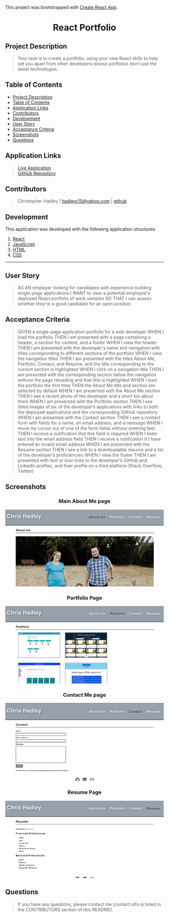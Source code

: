 This project was bootstrapped with [Create React App](https://github.com/facebook/create-react-app).

# <div align="center">**React Portfolio**</div>

## **Project Description**
> Your task is to create a portfolio, using your new React skills to help set you apart from other developers whose portfolios don’t use the latest technologies.

## **Table of Contents** 
* [Project Description](#project-description)  
* [Table of Contents](#table-of-contents)  
* [Application Links](#application-links)  
* [Contributors](#contributors)  
* [Development](#development)  
* [User Story](#user-story)  
* [Acceptance Criteria](#acceptance-criteria)  
* [Screenshots](#screenshots)
* [Questions](#questions)  

## **Application Links**
> [Live Application](https://hadleyc15.github.io/react-portfolio)  
> [GitHub Repository](https://github.com/hadleyc15/react-potfolio)

## **Contributors** 
> Christopher Hadley | <hadleyc15@yahoo.com> | [github](https://github.com/hadleyc15)    

## **Development**
This application was developed with the following application structures:

1. [React](https://reactjs.org/docs/getting-started.html)
2. [JavaScript](https://developer.mozilla.org/en-US/docs/Web/JavaScript)
3. [HTML](https://developer.mozilla.org/en-US/docs/Web/HTML)
4. [CSS](https://developer.mozilla.org/en-US/docs/Web/CSS)

---

## **User Story**

> AS AN employer looking for candidates with experience building single-page applications
> I WANT to view a potential employee's deployed React portfolio of work samples
> SO THAT I can assess whether they're a good candidate for an open position

## **Acceptance Criteria**
> GIVEN a single-page application portfolio for a web developer
> WHEN I load the portfolio
> THEN I am presented with a page containing a header, a section for content, and a footer
> WHEN I view the header
> THEN I am presented with the developer's name and navigation with titles corresponding to different sections of the portfolio
> WHEN I view the navigation titles
> THEN I am presented with the titles About Me, Portfolio, Contact, and Resume, and the title corresponding to the current section is highlighted
> WHEN I click on a navigation title
> THEN I am presented with the corresponding section below the navigation without the page reloading and that title is highlighted
> WHEN I load the portfolio the first time
> THEN the About Me title and section are selected by default
> WHEN I am presented with the About Me section
> THEN I see a recent photo of the developer and a short bio about them
> WHEN I am presented with the Portfolio section
> THEN I see titled images of six of the developer’s applications with links to both the deployed applications and the corresponding GitHub repository
> WHEN I am presented with the Contact section
> THEN I see a contact form with fields for a name, an email address, and a message
> WHEN I move my cursor out of one of the form fields without entering text
> THEN I receive a notification that this field is required
> WHEN I enter text into the email address field
> THEN I receive a notification if I have entered an invalid email address
> WHEN I am presented with the Resume section
> THEN I see a link to a downloadable resume and a list of the developer’s proficiencies
> WHEN I view the footer
> THEN I am presented with text or icon links to the developer’s GitHub and LinkedIn profiles, and their profile on a third platform (Stack Overflow, Twitter)


## **Screenshots**

### <div align="center">**Main About Me page**</div>
<img src="/src/assets/images/Screenshot%20(120).png" />

### <div align="center">**Portfolio Page**</div>
<img src="/src/assets/images/Screenshot%20(121).png" />

### <div align="center">**Contact Me page**</div>
<img src="/src/assets/images/Screenshot%20(122).png" />

### <div align="center">**Resume Page**</div>
<img src="/src/assets/images/Screenshot%20(123).png" />


## **Questions**
>If you have any questions, please contact me (contact info is listed in the CONTRIBUTORS section of this README).